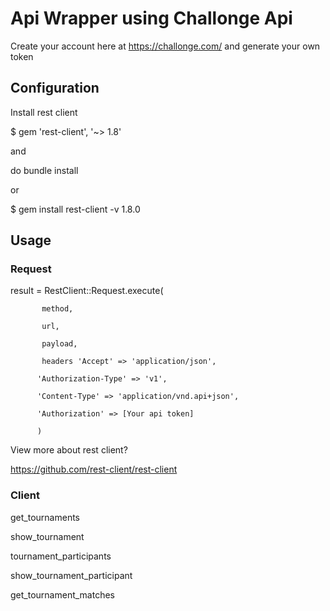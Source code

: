<h1>Api Wrapper using Challonge Api</h1>

Create your account here at https://challonge.com/ and generate your own token

<h2>Configuration</h2>

Install rest client 

$ gem 'rest-client', '~> 1.8'

and

do bundle install

or

$ gem install rest-client -v 1.8.0

<h2> Usage </h2>

<h3>Request</h3>

result = RestClient::Request.execute(
           
           method,
           
           url,
           
           payload,
           
           headers 'Accept' => 'application/json',
           
          'Authorization-Type' => 'v1',
          
          'Content-Type' => 'application/vnd.api+json',
          
          'Authorization' => [Your api token]
          
          )

View more about rest client?   

https://github.com/rest-client/rest-client

<h3>Client</h3>

get_tournaments
          
show_tournament
          
tournament_participants 
          
show_tournament_participant
          
get_tournament_matches
          

